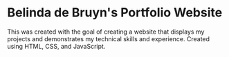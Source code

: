 # Belinda de Bruyn's Portfolio Website
This was created with the goal of creating a website that displays my projects and demonstrates my technical skills and experience.
Created using HTML, CSS, and JavaScript.
